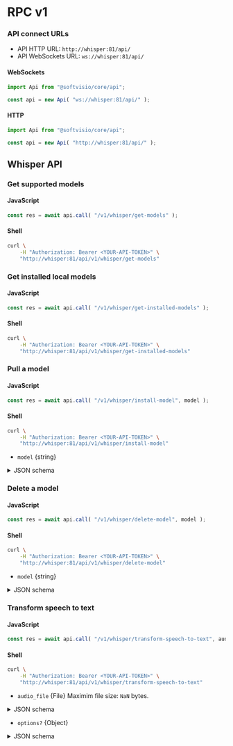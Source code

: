 # RPC v1

### API connect URLs

- API HTTP URL: `http://whisper:81/api/`
- API WebSockets URL: `ws://whisper:81/api/`

<!-- tabs:start -->

#### **WebSockets**

```javascript
import Api from "@softvisio/core/api";

const api = new Api( "ws://whisper:81/api/" );
```

#### **HTTP**

```javascript
import Api from "@softvisio/core/api";

const api = new Api( "http://whisper:81/api/" );
```

<!-- tabs:end -->

## Whisper API

### Get supported models

<!-- tabs:start -->

#### **JavaScript**

```javascript
const res = await api.call( "/v1/whisper/get-models" );
```

#### **Shell**

```sh
curl \
    -H "Authorization: Bearer <YOUR-API-TOKEN>" \
    "http://whisper:81/api/v1/whisper/get-models"
```

<!-- tabs:end -->

### Get installed local models

<!-- tabs:start -->

#### **JavaScript**

```javascript
const res = await api.call( "/v1/whisper/get-installed-models" );
```

#### **Shell**

```sh
curl \
    -H "Authorization: Bearer <YOUR-API-TOKEN>" \
    "http://whisper:81/api/v1/whisper/get-installed-models"
```

<!-- tabs:end -->

### Pull a model

<!-- tabs:start -->

#### **JavaScript**

```javascript
const res = await api.call( "/v1/whisper/install-model", model );
```

#### **Shell**

```sh
curl \
    -H "Authorization: Bearer <YOUR-API-TOKEN>" \
    "http://whisper:81/api/v1/whisper/install-model"
```

<!-- tabs:end -->

- `model` {string}

<details>
    <summary>JSON schema</summary>

<!-- tabs:start -->

#### **JSON**

```json
{
    "type": "string"
}
```

#### **YAML**

```yaml
type: string
```

<!-- tabs:end -->

</details>

### Delete a model

<!-- tabs:start -->

#### **JavaScript**

```javascript
const res = await api.call( "/v1/whisper/delete-model", model );
```

#### **Shell**

```sh
curl \
    -H "Authorization: Bearer <YOUR-API-TOKEN>" \
    "http://whisper:81/api/v1/whisper/delete-model"
```

<!-- tabs:end -->

- `model` {string}

<details>
    <summary>JSON schema</summary>

<!-- tabs:start -->

#### **JSON**

```json
{
    "type": "string"
}
```

#### **YAML**

```yaml
type: string
```

<!-- tabs:end -->

</details>

### Transform speech to text

<!-- tabs:start -->

#### **JavaScript**

```javascript
const res = await api.call( "/v1/whisper/transform-speech-to-text", audio_file, options? );
```

#### **Shell**

```sh
curl \
    -H "Authorization: Bearer <YOUR-API-TOKEN>" \
    "http://whisper:81/api/v1/whisper/transform-speech-to-text"
```

<!-- tabs:end -->

- `audio_file` {File} Maximim file size: `NaN` bytes.

<details>
    <summary>JSON schema</summary>

<!-- tabs:start -->

#### **JSON**

```json
{
    "file": {
        "maxSize": "50 MB"
    }
}
```

#### **YAML**

```yaml
file:
  maxSize: 50 MB
```

<!-- tabs:end -->

</details>

- `options?` {Object}

<details>
    <summary>JSON schema</summary>

<!-- tabs:start -->

#### **JSON**

```json
{
    "type": "object",
    "properties": {
        "model": {
            "type": [
                "null",
                "string"
            ]
        },
        "language": {
            "type": [
                "null",
                "string"
            ]
        }
    },
    "additionalProperties": false,
    "required": []
}
```

#### **YAML**

```yaml
type: object
properties:
  model:
    type:
      - "null"
      - string
  language:
    type:
      - "null"
      - string
additionalProperties: false
required: []
```

<!-- tabs:end -->

</details>
